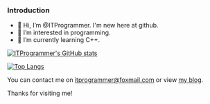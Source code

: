 ### Introduction
- 👋 Hi, I’m @ITProgrammer. I'm new here at github.
- 👀 I’m interested in programming.
- 🌱 I’m currently learning C++.

[![ITProgrammer's GitHub stats](https://github-readme-stats.vercel.app/api?username=jtsjy&show_icons=true&hide=prs)](https://github.com/anuraghazra/github-readme-stats)

[![Top Langs](https://github-readme-stats.vercel.app/api/top-langs/?username=jtsjy&layout=compact)](https://github.com/anuraghazra/github-readme-stats)

You can contact me on [itprogrammer@foxmail.com](mailto:itprogrammer@foxmail.com) or view [my blog](www.cnblogs.com/huishou1981).

Thanks for visiting me!
